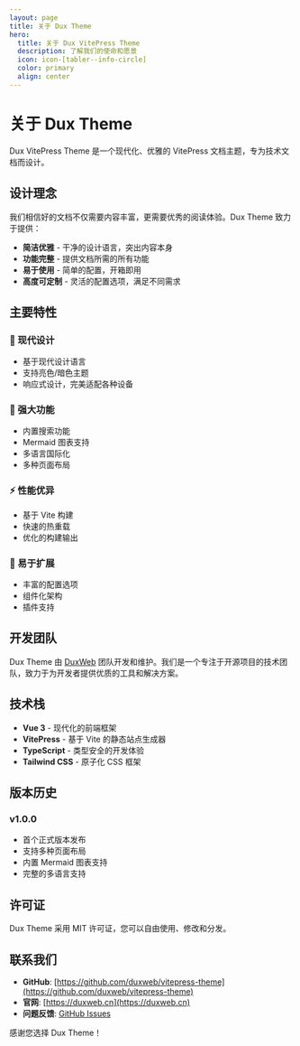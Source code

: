 ```yaml
---
layout: page
title: 关于 Dux Theme
hero:
  title: 关于 Dux VitePress Theme
  description: 了解我们的使命和愿景
  icon: icon-[tabler--info-circle]
  color: primary
  align: center
---
```


# 关于 Dux Theme

Dux VitePress Theme 是一个现代化、优雅的 VitePress 文档主题，专为技术文档而设计。

## 设计理念

我们相信好的文档不仅需要内容丰富，更需要优秀的阅读体验。Dux Theme 致力于提供：

- **简洁优雅** - 干净的设计语言，突出内容本身
- **功能完整** - 提供文档所需的所有功能
- **易于使用** - 简单的配置，开箱即用
- **高度可定制** - 灵活的配置选项，满足不同需求

## 主要特性

### 🎨 现代设计
- 基于现代设计语言
- 支持亮色/暗色主题
- 响应式设计，完美适配各种设备

### 🚀 强大功能
- 内置搜索功能
- Mermaid 图表支持
- 多语言国际化
- 多种页面布局

### ⚡ 性能优异
- 基于 Vite 构建
- 快速的热重载
- 优化的构建输出

### 🔧 易于扩展
- 丰富的配置选项
- 组件化架构
- 插件支持

## 开发团队

Dux Theme 由 [DuxWeb](https://duxweb.cn) 团队开发和维护。我们是一个专注于开源项目的技术团队，致力于为开发者提供优质的工具和解决方案。

## 技术栈

- **Vue 3** - 现代化的前端框架
- **VitePress** - 基于 Vite 的静态站点生成器
- **TypeScript** - 类型安全的开发体验
- **Tailwind CSS** - 原子化 CSS 框架

## 版本历史

### v1.0.0
- 首个正式版本发布
- 支持多种页面布局
- 内置 Mermaid 图表支持
- 完整的多语言支持

## 许可证

Dux Theme 采用 MIT 许可证，您可以自由使用、修改和分发。

## 联系我们

- **GitHub**: [https://github.com/duxweb/vitepress-theme](https://github.com/duxweb/vitepress-theme)
- **官网**: [https://duxweb.cn](https://duxweb.cn)
- **问题反馈**: [GitHub Issues](https://github.com/duxweb/vitepress-theme/issues)

感谢您选择 Dux Theme！